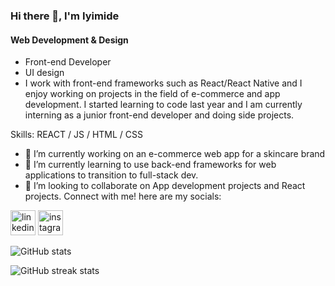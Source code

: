 ### Hi there 👋, I'm Iyimide
#### Web Development & Design
- Front-end Developer
- UI design 
- I work with front-end frameworks such as React/React Native and I enjoy working on projects in the field of e-commerce and app development. I started learning to code last year and I am currently interning as a junior front-end developer and doing side projects.


Skills: REACT / JS / HTML / CSS

- 🔭 I’m currently working on an e-commerce web app for a skincare brand 
- 🌱 I’m currently learning to use back-end frameworks for web applications to transition to full-stack dev. 
- 👯 I’m looking to collaborate on App development projects and React projects.
Connect with me! here are my socials:

 [<img src='https://cdn.jsdelivr.net/npm/simple-icons@3.0.1/icons/linkedin.svg' alt='linkedin' height='40'>](https://www.linkedin.com/in/iyimide-adekile-581422239/)  [<img src='https://cdn.jsdelivr.net/npm/simple-icons@3.0.1/icons/instagram.svg' alt='instagram' height='40'>](https://www.instagram.com/iyifr/)  

![GitHub stats](https://github-readme-stats.vercel.app/api?username=iyifr&show_icons=true)  

![GitHub streak stats](https://github-readme-streak-stats.herokuapp.com/?user=iyifr)  





